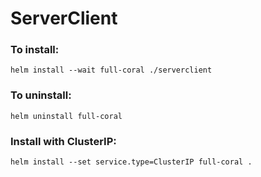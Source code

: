 # ServerClient


### To install:
`helm install --wait full-coral ./serverclient`

### To uninstall:
`helm uninstall full-coral`


### Install with ClusterIP:
```
helm install --set service.type=ClusterIP full-coral .
```